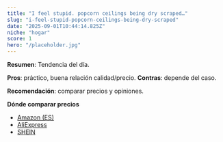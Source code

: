 ```yaml
---
title: "I feel stupid. popcorn ceilings being dry scraped…"
slug: "i-feel-stupid-popcorn-ceilings-being-dry-scraped"
date: "2025-09-01T10:44:14.825Z"
niche: "hogar"
score: 1
hero: "/placeholder.jpg"
---
```


**Resumen**: Tendencia del día.

**Pros**: práctico, buena relación calidad/precio. **Contras**: depende del caso.

**Recomendación**: comparar precios y opiniones.

**Dónde comparar precios**
- [Amazon (ES)](https://www.amazon.es/s?k=I+feel+stupid.+popcorn+ceilings+being+dry+scraped%E2%80%A6&tag=teknovashop25-21)
- [AliExpress](https://www.aliexpress.com/wholesale?SearchText=I+feel+stupid.+popcorn+ceilings+being+dry+scraped%E2%80%A6)
- [SHEIN](https://www.shein.com/pdsearch?q=I+feel+stupid.+popcorn+ceilings+being+dry+scraped%E2%80%A6)
